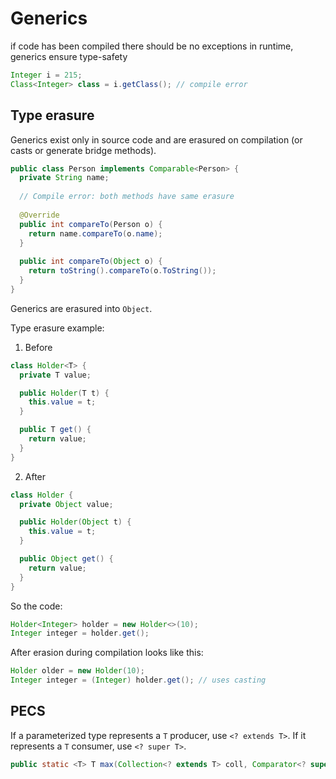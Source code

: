 # Generics
if code has been compiled there should be no exceptions in runtime, generics ensure type-safety

```Java
Integer i = 215;
Class<Integer> class = i.getClass(); // compile error
```

## Type erasure
Generics exist only in source code and are erasured on compilation (or casts or generate bridge methods).
```Java
public class Person implements Comparable<Person> {
  private String name;
  
  // Compile error: both methods have same erasure
  
  @Override
  public int compareTo(Person o) {
    return name.compareTo(o.name);
  }
  
  public int compareTo(Object o) {
    return toString().compareTo(o.ToString());
  }
}
```
Generics are erasured into `Object`. 

Type erasure example:

1. Before
```Java
class Holder<T> {
  private T value;

  public Holder(T t) {
    this.value = t;
  }

  public T get() {
    return value;
  }
}
```
2. After
```Java
class Holder {
  private Object value;

  public Holder(Object t) {
    this.value = t;
  }

  public Object get() {
    return value;
  }
}
```

So the code:
```Java
Holder<Integer> holder = new Holder<>(10);
Integer integer = holder.get();
```
After erasion during compilation looks like this:
```Java
Holder older = new Holder(10);
Integer integer = (Integer) holder.get(); // uses casting
```

## PECS
If a parameterized type represents a `T` producer, use `<? extends T>`. If it represents a `T` consumer, use `<? super T>`.
```Java
public static <T> T max(Collection<? extends T> coll, Comparator<? super T> comp)
```

